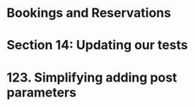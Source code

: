# Bookings and Reservations

# Section 14: Updating our tests

# 123. Simplifying adding post parameters
